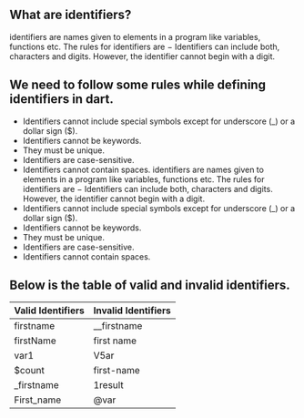 ## What are identifiers?

identifiers are names given to elements in a program like variables, functions etc. The rules for identifiers are −
Identifiers can include both, characters and digits. However, the identifier cannot begin with a digit.


## We need to follow some rules while defining identifiers in dart.

* Identifiers cannot include special symbols except for underscore (_) or a dollar sign ($).
* Identifiers cannot be keywords.
* They must be unique.
* Identifiers are case-sensitive.
* Identifiers cannot contain spaces.
 identifiers are names given to elements in a program like variables, functions etc. The rules for identifiers are −
Identifiers can include both, characters and digits. However, the identifier cannot begin with a digit.
* Identifiers cannot include special symbols except for underscore (_) or a dollar sign ($).
* Identifiers cannot be keywords.
* They must be unique.
* Identifiers are case-sensitive.
* Identifiers cannot contain spaces.



## Below is the table of valid and invalid identifiers.

|Valid Identifiers	| Invalid Identifiers
|--                 |-----------
|firstname	| __firstname
|firstName	| first name
|var1	| V5ar
|$count	| first-name
|_firstname	| 1result
|First_name	| @var

